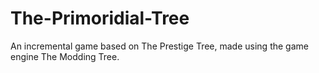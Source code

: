# The-Primoridial-Tree

An incremental game based on The Prestige Tree, made using the game engine The Modding Tree.
